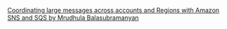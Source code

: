 [Coordinating large messages across accounts and Regions with Amazon SNS and SQS by Mrudhula Balasubramanyan](https://aws.amazon.com/blogs/architecture/coordinating-large-messages-across-accounts-and-regions-with-amazon-sns-and-sqs/)